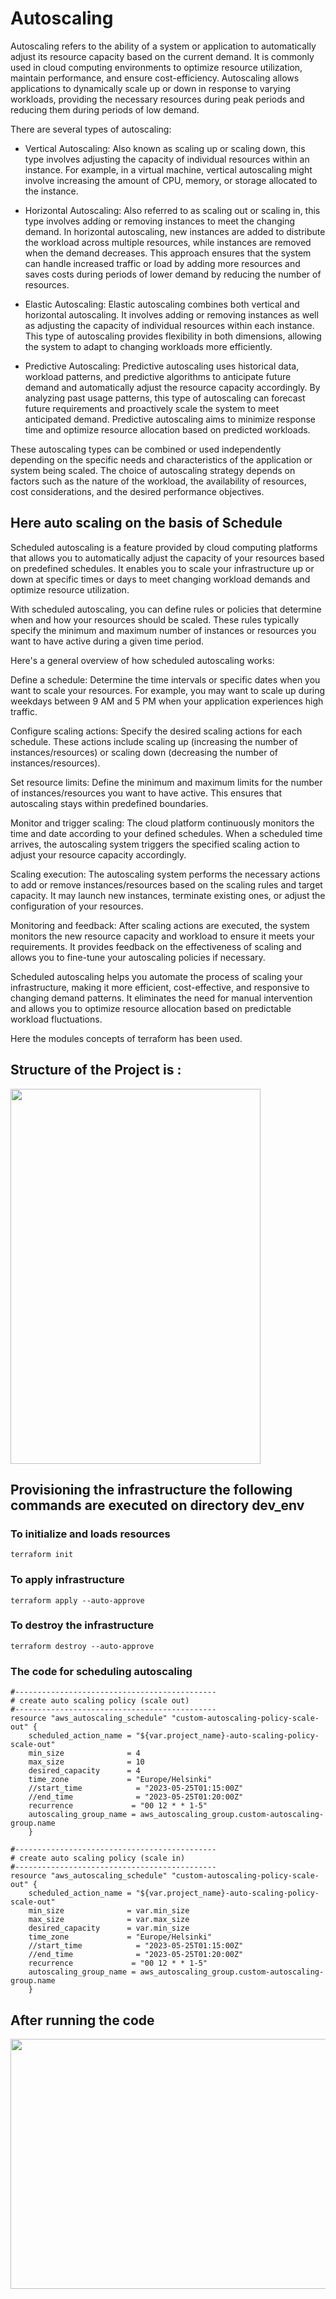 # Autoscaling

Autoscaling refers to the ability of a system or application to automatically adjust its resource capacity based on the current demand. It is commonly used in cloud computing environments to optimize resource utilization, maintain performance, and ensure cost-efficiency. Autoscaling allows applications to dynamically scale up or down in response to varying workloads, providing the necessary resources during peak periods and reducing them during periods of low demand.

There are several types of autoscaling:

- Vertical Autoscaling: Also known as scaling up or scaling down, this type involves adjusting the capacity of individual resources within an instance. For example, in a virtual machine, vertical autoscaling might involve increasing the amount of CPU, memory, or storage allocated to the instance.

- Horizontal Autoscaling: Also referred to as scaling out or scaling in, this type involves adding or removing instances to meet the changing demand. In horizontal autoscaling, new instances are added to distribute the workload across multiple resources, while instances are removed when the demand decreases. This approach ensures that the system can handle increased traffic or load by adding more resources and saves costs during periods of lower demand by reducing the number of resources.

- Elastic Autoscaling: Elastic autoscaling combines both vertical and horizontal autoscaling. It involves adding or removing instances as well as adjusting the capacity of individual resources within each instance. This type of autoscaling provides flexibility in both dimensions, allowing the system to adapt to changing workloads more efficiently.

- Predictive Autoscaling: Predictive autoscaling uses historical data, workload patterns, and predictive algorithms to anticipate future demand and automatically adjust the resource capacity accordingly. By analyzing past usage patterns, this type of autoscaling can forecast future requirements and proactively scale the system to meet anticipated demand. Predictive autoscaling aims to minimize response time and optimize resource allocation based on predicted workloads.

These autoscaling types can be combined or used independently depending on the specific needs and characteristics of the application or system being scaled. The choice of autoscaling strategy depends on factors such as the nature of the workload, the availability of resources, cost considerations, and the desired performance objectives.

## Here auto scaling on the basis of Schedule

Scheduled autoscaling is a feature provided by cloud computing platforms that allows you to automatically adjust the capacity of your resources based on predefined schedules. It enables you to scale your infrastructure up or down at specific times or days to meet changing workload demands and optimize resource utilization.

With scheduled autoscaling, you can define rules or policies that determine when and how your resources should be scaled. These rules typically specify the minimum and maximum number of instances or resources you want to have active during a given time period.

Here's a general overview of how scheduled autoscaling works:

Define a schedule: Determine the time intervals or specific dates when you want to scale your resources. For example, you may want to scale up during weekdays between 9 AM and 5 PM when your application experiences high traffic.

Configure scaling actions: Specify the desired scaling actions for each schedule. These actions include scaling up (increasing the number of instances/resources) or scaling down (decreasing the number of instances/resources).

Set resource limits: Define the minimum and maximum limits for the number of instances/resources you want to have active. This ensures that autoscaling stays within predefined boundaries.

Monitor and trigger scaling: The cloud platform continuously monitors the time and date according to your defined schedules. When a scheduled time arrives, the autoscaling system triggers the specified scaling action to adjust your resource capacity accordingly.

Scaling execution: The autoscaling system performs the necessary actions to add or remove instances/resources based on the scaling rules and target capacity. It may launch new instances, terminate existing ones, or adjust the configuration of your resources.

Monitoring and feedback: After scaling actions are executed, the system monitors the new resource capacity and workload to ensure it meets your requirements. It provides feedback on the effectiveness of scaling and allows you to fine-tune your autoscaling policies if necessary.

Scheduled autoscaling helps you automate the process of scaling your infrastructure, making it more efficient, cost-effective, and responsive to changing demand patterns. It eliminates the need for manual intervention and allows you to optimize resource allocation based on predictable workload fluctuations.

Here the modules concepts of terraform has been used.

## Structure of the Project is :

<img src="https://github.com/CloudSantosh/aws_autoscaling_terraform/blob/master/image/project_structure.png" width="400" height="600" alignment="center">

## Provisioning the infrastructure the following commands are executed on directory dev_env

### To initialize and loads resources

    terraform init

### To apply infrastructure

    terraform apply --auto-approve

### To destroy the infrastructure

    terraform destroy --auto-approve

### The code for scheduling autoscaling

    #---------------------------------------------
    # create auto scaling policy (scale out)
    #---------------------------------------------
    resource "aws_autoscaling_schedule" "custom-autoscaling-policy-scale-out" {
        scheduled_action_name = "${var.project_name}-auto-scaling-policy-scale-out"
        min_size              = 4
        max_size              = 10
        desired_capacity      = 4
        time_zone             = "Europe/Helsinki"
        //start_time            = "2023-05-25T01:15:00Z"
        //end_time              = "2023-05-25T01:20:00Z"
        recurrence             = "00 12 * * 1-5"
        autoscaling_group_name = aws_autoscaling_group.custom-autoscaling-group.name
        }

    #---------------------------------------------
    # create auto scaling policy (scale in)
    #---------------------------------------------
    resource "aws_autoscaling_schedule" "custom-autoscaling-policy-scale-out" {
        scheduled_action_name = "${var.project_name}-auto-scaling-policy-scale-out"
        min_size              = var.min_size
        max_size              = var.max_size
        desired_capacity      = var.min_size
        time_zone             = "Europe/Helsinki"
        //start_time            = "2023-05-25T01:15:00Z"
        //end_time              = "2023-05-25T01:20:00Z"
        recurrence             = "00 12 * * 1-5"
        autoscaling_group_name = aws_autoscaling_group.custom-autoscaling-group.name
        }

## After running the code

<img src="https://github.com/CloudSantosh/aws_autoscaling_terraform/blob/master/image/autoscaling_cpu.jpeg" width="600" height="400">
